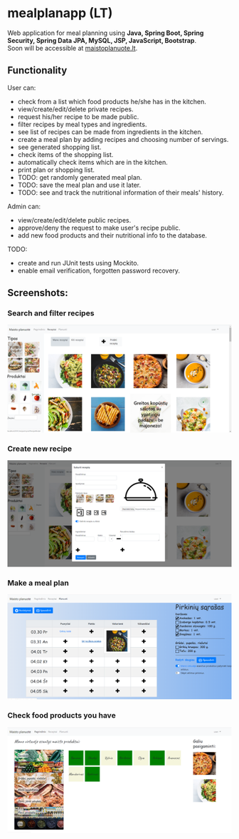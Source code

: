 # mealplanapp (LT)
Web application for meal planning using **Java, Spring Boot, Spring Security, Spring Data JPA, MySQL, JSP, JavaScript, Bootstrap**.\
Soon will be accessible at [maistoplanuote.lt](https://maistoplanuote.lt).

## Functionality
User can:
* check from a list which food products he/she has in the kitchen.
* view/create/edit/delete private recipes.
* request his/her recipe to be made public.
* filter recipes by meal types and ingredients.
* see list of recipes can be made from ingredients in the kitchen.
* create a meal plan by adding recipes and choosing number of servings.
* see generated shopping list.
* check items of the shopping list. 
* automatically check items which are in the kitchen.
* print plan or shopping list.
* TODO: get randomly generated meal plan.
* TODO: save the meal plan and use it later.
* TODO: see and track the nutritional information of their meals' history.

Admin can:
* view/create/edit/delete public recipes.
* approve/deny the request to make user's recipe public.
* add new food products and their nutritional info to the database.

TODO:
* create and run JUnit tests using Mockito.
* enable email verification, forgotten password recovery.

## Screenshots:
### Search and filter recipes
![List of recipes](https://github.com/matufajus/mealplanapp/blob/master/screenshots/recipes.png?raw=true)
### Create new recipe 
![Create new recipe](https://github.com/matufajus/mealplanapp/blob/master/screenshots/createRecipe.png?raw=true)
### Make a meal plan 
![Planning](https://github.com/matufajus/mealplanapp/blob/master/screenshots/planning.png?raw=true)
### Check food products you have
![User products](https://github.com/matufajus/mealplanapp/blob/master/screenshots/kitchen.png?raw=true)


